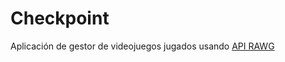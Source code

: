 # Checkpoint

Aplicación de gestor de videojuegos jugados usando [API RAWG](https://rawg.io/apidocs)
